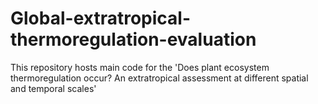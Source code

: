 # Global-extratropical-thermoregulation-evaluation
This repository hosts main code for the 'Does plant ecosystem thermoregulation occur? An extratropical assessment at different spatial and temporal scales'
